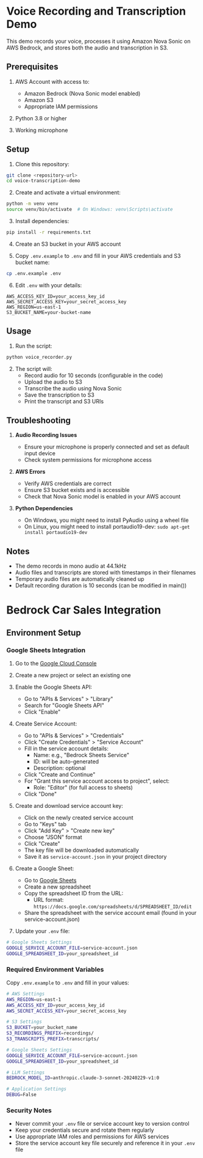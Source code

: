 # Voice Recording and Transcription Demo

This demo records your voice, processes it using Amazon Nova Sonic on AWS Bedrock, and stores both the audio and transcription in S3.

## Prerequisites

1. AWS Account with access to:
   - Amazon Bedrock (Nova Sonic model enabled)
   - Amazon S3
   - Appropriate IAM permissions

2. Python 3.8 or higher
3. Working microphone

## Setup

1. Clone this repository:
```bash
git clone <repository-url>
cd voice-transcription-demo
```

2. Create and activate a virtual environment:
```bash
python -m venv venv
source venv/bin/activate  # On Windows: venv\Scripts\activate
```

3. Install dependencies:
```bash
pip install -r requirements.txt
```

4. Create an S3 bucket in your AWS account

5. Copy `.env.example` to `.env` and fill in your AWS credentials and S3 bucket name:
```bash
cp .env.example .env
```

6. Edit `.env` with your details:
```
AWS_ACCESS_KEY_ID=your_access_key_id
AWS_SECRET_ACCESS_KEY=your_secret_access_key
AWS_REGION=us-east-1
S3_BUCKET_NAME=your-bucket-name
```

## Usage

1. Run the script:
```bash
python voice_recorder.py
```

2. The script will:
   - Record audio for 10 seconds (configurable in the code)
   - Upload the audio to S3
   - Transcribe the audio using Nova Sonic
   - Save the transcription to S3
   - Print the transcript and S3 URIs

## Troubleshooting

1. **Audio Recording Issues**
   - Ensure your microphone is properly connected and set as default input device
   - Check system permissions for microphone access

2. **AWS Errors**
   - Verify AWS credentials are correct
   - Ensure S3 bucket exists and is accessible
   - Check that Nova Sonic model is enabled in your AWS account

3. **Python Dependencies**
   - On Windows, you might need to install PyAudio using a wheel file
   - On Linux, you might need to install portaudio19-dev: `sudo apt-get install portaudio19-dev`

## Notes

- The demo records in mono audio at 44.1kHz
- Audio files and transcripts are stored with timestamps in their filenames
- Temporary audio files are automatically cleaned up
- Default recording duration is 10 seconds (can be modified in main())

# Bedrock Car Sales Integration

## Environment Setup

### Google Sheets Integration

1. Go to the [Google Cloud Console](https://console.cloud.google.com/)
2. Create a new project or select an existing one
3. Enable the Google Sheets API:
   - Go to "APIs & Services" > "Library"
   - Search for "Google Sheets API"
   - Click "Enable"

4. Create Service Account:
   - Go to "APIs & Services" > "Credentials"
   - Click "Create Credentials" > "Service Account"
   - Fill in the service account details:
     - Name: e.g., "Bedrock Sheets Service"
     - ID: will be auto-generated
     - Description: optional
   - Click "Create and Continue"
   - For "Grant this service account access to project", select:
     - Role: "Editor" (for full access to sheets)
   - Click "Done"

5. Create and download service account key:
   - Click on the newly created service account
   - Go to "Keys" tab
   - Click "Add Key" > "Create new key"
   - Choose "JSON" format
   - Click "Create"
   - The key file will be downloaded automatically
   - Save it as `service-account.json` in your project directory

6. Create a Google Sheet:
   - Go to [Google Sheets](https://sheets.google.com)
   - Create a new spreadsheet
   - Copy the spreadsheet ID from the URL:
     - URL format: `https://docs.google.com/spreadsheets/d/SPREADSHEET_ID/edit`
   - Share the spreadsheet with the service account email (found in your service-account.json)

7. Update your `.env` file:
```bash
# Google Sheets Settings
GOOGLE_SERVICE_ACCOUNT_FILE=service-account.json
GOOGLE_SPREADSHEET_ID=your_spreadsheet_id
```

### Required Environment Variables
Copy `.env.example` to `.env` and fill in your values:

```bash
# AWS Settings
AWS_REGION=us-east-1
AWS_ACCESS_KEY_ID=your_access_key_id
AWS_SECRET_ACCESS_KEY=your_secret_access_key

# S3 Settings
S3_BUCKET=your_bucket_name
S3_RECORDINGS_PREFIX=recordings/
S3_TRANSCRIPTS_PREFIX=transcripts/

# Google Sheets Settings
GOOGLE_SERVICE_ACCOUNT_FILE=service-account.json
GOOGLE_SPREADSHEET_ID=your_spreadsheet_id

# LLM Settings
BEDROCK_MODEL_ID=anthropic.claude-3-sonnet-20240229-v1:0

# Application Settings
DEBUG=False
```

### Security Notes
- Never commit your `.env` file or service account key to version control
- Keep your credentials secure and rotate them regularly
- Use appropriate IAM roles and permissions for AWS services
- Store the service account key file securely and reference it in your `.env` file